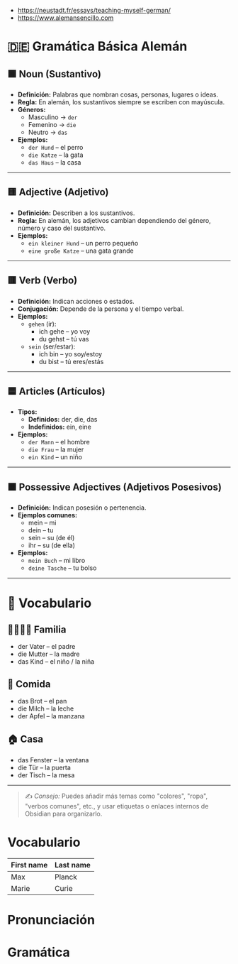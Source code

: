 - https://neustadt.fr/essays/teaching-myself-german/
- https://www.alemansencillo.com
# 🇩🇪 Gramática Básica Alemán

## 🟩 Noun (Sustantivo)
- **Definición:** Palabras que nombran cosas, personas, lugares o ideas.
- **Regla:** En alemán, los sustantivos siempre se escriben con mayúscula.
- **Géneros:**  
  - Masculino → `der`  
  - Femenino → `die`  
  - Neutro → `das`
- **Ejemplos:**
  - `der Hund` – el perro  
  - `die Katze` – la gata  
  - `das Haus` – la casa

---

## 🟨 Adjective (Adjetivo)
- **Definición:** Describen a los sustantivos.
- **Regla:** En alemán, los adjetivos cambian dependiendo del género, número y caso del sustantivo.
- **Ejemplos:**
  - `ein kleiner Hund` – un perro pequeño  
  - `eine große Katze` – una gata grande

---

## 🟥 Verb (Verbo)
- **Definición:** Indican acciones o estados.
- **Conjugación:** Depende de la persona y el tiempo verbal.
- **Ejemplos:**
  - `gehen` (ir):  
    - ich gehe – yo voy  
    - du gehst – tú vas  
  - `sein` (ser/estar):  
    - ich bin – yo soy/estoy  
    - du bist – tú eres/estás

---

## 🟦 Articles (Artículos)
- **Tipos:**
  - **Definidos:** der, die, das  
  - **Indefinidos:** ein, eine
- **Ejemplos:**
  - `der Mann` – el hombre  
  - `die Frau` – la mujer  
  - `ein Kind` – un niño

---

## 🟧 Possessive Adjectives (Adjetivos Posesivos)
- **Definición:** Indican posesión o pertenencia.
- **Ejemplos comunes:**
  - mein – mi  
  - dein – tu  
  - sein – su (de él)  
  - ihr – su (de ella)
- **Ejemplos:**
  - `mein Buch` – mi libro  
  - `deine Tasche` – tu bolso

---

# 📘 Vocabulario

## 👨‍👩‍👧‍👦 Familia
- der Vater – el padre  
- die Mutter – la madre  
- das Kind – el niño / la niña

## 🍎 Comida
- das Brot – el pan  
- die Milch – la leche  
- der Apfel – la manzana

## 🏠 Casa
- das Fenster – la ventana  
- die Tür – la puerta  
- der Tisch – la mesa

---

> ✍️ *Consejo:* Puedes añadir más temas como "colores", "ropa", "verbos comunes", etc., y usar etiquetas o enlaces internos de Obsidian para organizarlo.

# Vocabulario

| First name | Last name |
| ---------- | --------- |
| Max        | Planck    |
| Marie      | Curie     |

# Pronunciación



# Gramática
